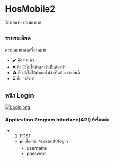 # HosMobile2

โปรเจคจบ ของพยาบาล

## รายระเอียด

ความหมายของเครื่องหมาย

- :heavy_check_mark: คือ ทำเเล้ว
- :x: คือ ยังไม่ได้ทำเเละจำเป็นต้องทำ
- :warning: คือ ยังไม่ได้ทำและไม่จำเป็นต้องทำตอนนี้
- :hourglass: คือ กำลังทำ

## หน้า Login

[![Login.png](https://i.postimg.cc/bwT7cPCv/Login.png)](https://postimg.cc/755s0Fyv)

### Application Program Interface(API) ที่เชื่อมต่อ

- 1. POST
    - :heavy_check_mark: เชื่อมกับ /api/auth/login
        - username
        - password


